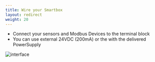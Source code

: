 ```yaml
---
title: Wire your Smartbox
layout: redirect
weight: 20
---
```

* Connect your sensors and Modbus Devices to the terminal block
* You can use external 24VDC (200mA) or the with the delivered PowerSupply

![interface](/images/devices/smartbox-mini/interface.png)

